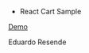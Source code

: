 
* React Cart Sample

<a href="https://powerful-eyrie-12682.herokuapp.com/" target="_blank">Demo</a>

Eduardo Resende
